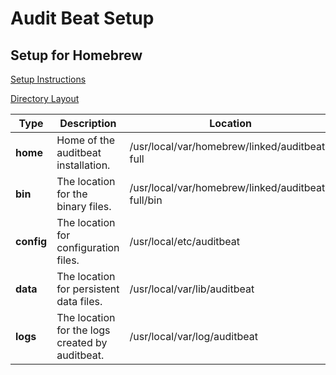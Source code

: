 # Audit Beat Setup  

## Setup for Homebrew  

[Setup Instructions](https://www.elastic.co/guide/en/beats/auditbeat/7.7/auditbeat-installation.html)  

[Directory Layout](https://www.elastic.co/guide/en/beats/auditbeat/7.7/directory-layout.html)  

**Type** | **Description** | **Location**  
---      | ---             | ---  
**home** | Home of the auditbeat installation. |/usr/local/var/homebrew/linked/auditbeat-full
**bin** | The location for the binary files. | /usr/local/var/homebrew/linked/auditbeat-full/bin  
**config** | The location for configuration files. | /usr/local/etc/auditbeat  
**data** | The location for persistent data files. | /usr/local/var/lib/auditbeat  
**logs** | The location for the logs created by auditbeat. | /usr/local/var/log/auditbeat  
